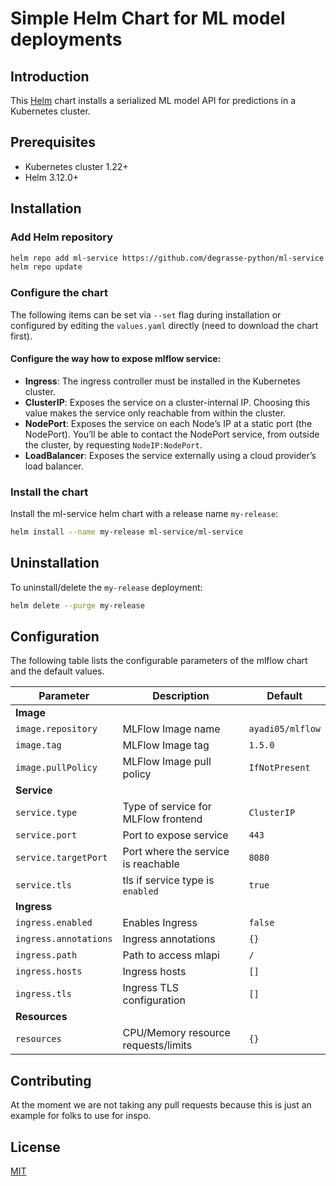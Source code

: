 # Simple Helm Chart for ML model deployments


## Introduction

This [Helm](https://github.com/kubernetes/helm) chart installs a serialized ML model API for predictions in a Kubernetes cluster.

## Prerequisites

- Kubernetes cluster 1.22+
- Helm 3.12.0+

## Installation

### Add Helm repository

```bash
helm repo add ml-service https://github.com/degrasse-python/ml-service
helm repo update
```

### Configure the chart

The following items can be set via `--set` flag during installation or configured by editing the `values.yaml` directly (need to download the chart first).

#### Configure the way how to expose mlflow service:

- **Ingress**: The ingress controller must be installed in the Kubernetes cluster.
- **ClusterIP**: Exposes the service on a cluster-internal IP. Choosing this value makes the service only reachable from within the cluster.
- **NodePort**: Exposes the service on each Node’s IP at a static port (the NodePort). You’ll be able to contact the NodePort service, from outside the cluster, by requesting `NodeIP:NodePort`.
- **LoadBalancer**: Exposes the service externally using a cloud provider’s load balancer.

### Install the chart

Install the ml-service helm chart with a release name `my-release`:

```bash
helm install --name my-release ml-service/ml-service
```

## Uninstallation

To uninstall/delete the `my-release` deployment:

```bash
helm delete --purge my-release
```

## Configuration

The following table lists the configurable parameters of the mlflow chart and the default values.

| Parameter                          | Description                                         | Default                                                                |
| ---------------------------------- | --------------------------------------------------- | ---------------------------------------------------------------------- |
| **Image**                          |
| `image.repository`                 | MLFlow Image name                                   | `ayadi05/mlflow`                                                       |
| `image.tag`                        | MLFlow Image tag                                    | `1.5.0`                                                                |
| `image.pullPolicy`                 | MLFlow Image pull policy                            | `IfNotPresent`                                                         |
| **Service**                        |
| `service.type`                     | Type of service for MLFlow frontend                 | `ClusterIP`                                                             |
| `service.port`                     | Port to expose service                              | `443`                                                                   |
| `service.targetPort`                 | Port where the service is reachable                 | `8080`                                                                |
| `service.tls`           | tls if service type is `enabled`    | `true`                                                                  |
| **Ingress**                        |
| `ingress.enabled`                  | Enables Ingress                                     | `false`                                                                |
| `ingress.annotations`              | Ingress annotations                                 | `{}`                                                                   |
| `ingress.path`                     | Path to access mlapi                             | `/`                                                                    |
| `ingress.hosts`                    | Ingress hosts                                       | `[]`                                                                   |
| `ingress.tls`                      | Ingress TLS configuration                           | `[]`                                                                   |
| **Resources**                      |
| `resources`                        | CPU/Memory resource requests/limits                 | `{}`                                                                   |

## Contributing

At the moment we are not taking any pull requests because this is just an example for folks to use for inspo.

## License

[MIT](/LICENSE.md)
